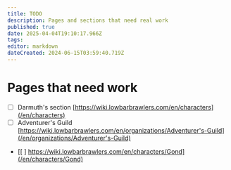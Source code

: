 ```yaml
---
title: TODO
description: Pages and sections that need real work
published: true
date: 2025-04-04T19:10:17.966Z
tags: 
editor: markdown
dateCreated: 2024-06-15T03:59:40.719Z
---
```


# Pages that need work

-   [ ] Darmuth's section [https://wiki.lowbarbrawlers.com/en/characters](/en/characters)
-   [ ] Adventurer's Guild [https://wiki.lowbarbrawlers.com/en/organizations/Adventurer's-Guild](/en/organizations/Adventurer's-Guild)
-   [[ ] https://wiki.lowbarbrawlers.com/en/characters/Gond](/en/characters/Gond)